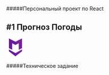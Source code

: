 #####Персональный проект по React

## #1 Прогноз Погоды

![alt text][logo]

[logo]: https://github.com/adam-p/markdown-here/raw/master/src/common/images/icon48.png "Logo Title Text 2"

#####Техническое задание
